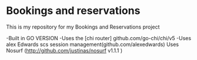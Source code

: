# Bookings and reservations

This is my repository for my Bookings and Reservations project

-Built in GO VERSION
-Uses the [chi router] github.com/go-chi/chi/v5
-Uses alex Edwards scs session management(github.com/alexedwards)
Uses Nosurf (http://github.com/justinas/nosurf v1.1.1
)